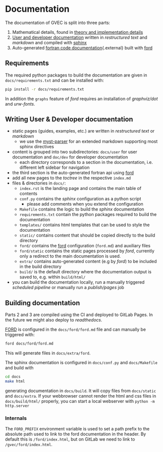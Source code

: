 # Documentation

The documentation of GVEC is split into three parts:
1) Mathematical details, found in [theory and implementation details](https://gitlab.mpcdf.mpg.de/gvec-group/GVEC_doc/blob/master/GVEC_prototype/GVEC_prototype.pdf) 
2) [User and developer documentation](/index) written in *restructured text* and *markdown* and compiled with [sphinx](https://docs.readthedocs.io/en/stable/intro/getting-started-with-sphinx.html)
3) Auto-generated [fortran code documentation](../ford/index.html){.external} built with [ford](https://forddocs.readthedocs.io)

## Requirements
The required python packages to build the documentation are given in `docs/requirements.txt` and can be installed with:
```bash
pip install -r docs/requirements.txt
```
<!-- Apparently the consensus in the python community is to keep the development dependencies (e.g. for building the docs) in a seperate `requirements.txt` file and not in `pyproject.toml`. -->

In addition the `graphs` feature of *ford* requires an installation of *graphviz/dot* and *urw-fonts*.


## Writing User & Developer documentation
* static pages (guides, examples, etc.) are written in *restructured text* or *markdown*
    * we use the [myst-parser](https://myst-parser.readthedocs.io) for an extended markdown supporting most sphinx directives
* content is grouped into two subdirectories: `docs/user` for user documentation and `doc/dev` for developer documentation
    * each directory corresponds to a section in the documentation, i.e. different left sidebar for navigation
* the third section is the auto-generated fortran api using [ford](https://forddocs.readthedocs.io)
* add all new pages to the *toctree* in the respective `index.md`
* files & directories in `docs/`:
    * `index.rst` is the landing page and contains the main table of contents
    * `conf.py` contains the *sphinx* configuration as a python script
        * please add comments when you extend the configuration
    * `Makefile` contains the logic to build the *sphinx* documentation
    * `requirements.txt` contain the python packages required to build the documentation
    * `templates/` contains html templates that can be used to style the documentation
    * `static/` contains content that should be copied directly to the build directory
    * `ford/` contains the [ford](https://forddocs.readthedocs.io) configuration (`ford.md`) and auxiliary files
    * `ford/static` contains the static pages processed by *ford*, currently only a redirect to the main documentation is used.
    * `extra/` contains auto-generated content (e.g by *ford*) to be included in the build directory
    * `build/` is the default directory where the documentation output is saved to, e.g. within `build/html/`
* you can build the documentation locally, run a manually triggered *scheduled pipeline* or manually run a *publish/pages* job

## Building documentation

Parts 2 and 3 are compiled using the CI and deployed to GitLab Pages. In the future we might also deploy to *readthedocs*.

[FORD](https://forddocs.readthedocs.io/en/latest/) is configured in the `docs/ford/ford.md` file and can manually be triggered with:
```bash
ford docs/ford/ford.md
```
This will generate files in `docs/extra/ford`.

The sphinx documentation is configured in `docs/conf.py` and `docs/Makefile` and build with
```bash
cd docs
make html
```
generating documentation in `docs/build`. It will copy files from `docs/static` and `docs/extra`.
If your webbrowser cannot render the html and css files in `docs/build/html/` properly, you can start a local webserver with `python -m http.server`

### Internals

The `FORD_PREFIX` environment variable is used to set a path prefix to the absolute path used to link to the ford documentation in the header. By default this is `/ford/index.html`, but on GitLab we need to link to `/gvec/ford/index.html`.
